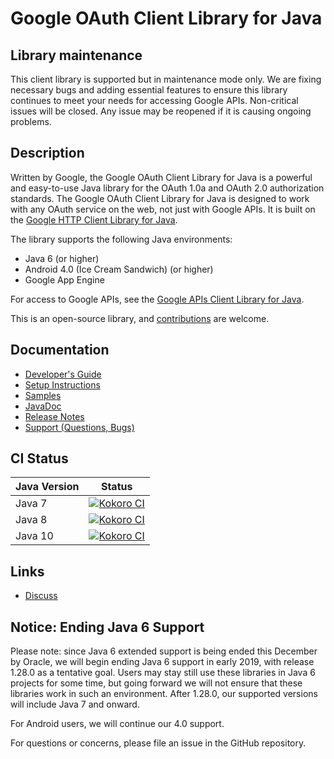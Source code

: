 # Google OAuth Client Library for Java

## <a name='maintenance'>Library maintenance</a>

This client library is supported but in maintenance mode only. We are fixing necessary bugs and
adding essential features to ensure this library continues to meet your needs for accessing Google
APIs. Non-critical issues will be closed. Any issue may be reopened if it is causing ongoing
problems.

## Description

Written by Google, the Google OAuth Client Library for Java is a powerful and easy-to-use Java
library for the OAuth 1.0a and OAuth 2.0 authorization standards. The Google OAuth Client Library
for Java is designed to work with any OAuth service on the web, not just with Google APIs. It is
built on the [Google HTTP Client Library for Java](https://github.com/google/google-http-java-client).

The library supports the following Java environments:

- Java 6 (or higher)
- Android 4.0 (Ice Cream Sandwich) (or higher)
- Google App Engine

For access to Google APIs, see the
[Google APIs Client Library for Java](https://github.com/google/google-api-java-client).

This is an open-source library, and
[contributions](https://developers.google.com/api-client-library/java/google-oauth-java-client/contribute)
are welcome.

## Documentation

- [Developer's Guide](https://developers.google.com/api-client-library/java/google-oauth-java-client/)
- [Setup Instructions](https://developers.google.com/api-client-library/java/google-oauth-java-client/setup)
- [Samples](https://developers.google.com/api-client-library/java/google-oauth-java-client/samples)
- [JavaDoc](https://developers.google.com/api-client-library/java/google-oauth-java-client/reference/index)
- [Release Notes](https://developers.google.com/api-client-library/java/google-oauth-java-client/release-notes)
- [Support (Questions, Bugs)](https://developers.google.com/api-client-library/java/google-oauth-java-client/support)

## CI Status

Java Version | Status
------------ | ------
Java 7 | [![Kokoro CI](http://storage.googleapis.com/cloud-devrel-public/java/badges/google-oauth-java-client/java7.svg)](https://storage.googleapis.com/cloud-devrel-public/java/badges/google-oauth-java-client/java7.html)
Java 8 | [![Kokoro CI](http://storage.googleapis.com/cloud-devrel-public/java/badges/google-oauth-java-client/java8.svg)](https://storage.googleapis.com/cloud-devrel-public/java/badges/google-oauth-java-client/java8.html)
Java 10 | [![Kokoro CI](http://storage.googleapis.com/cloud-devrel-public/java/badges/google-oauth-java-client/java10.svg)](https://storage.googleapis.com/cloud-devrel-public/java/badges/google-oauth-java-client/java10.html)

## Links

- [Discuss](http://groups.google.com/group/google-oauth-java-client)

## Notice: Ending Java 6 Support

Please note: since Java 6 extended support is being ended this December by Oracle, we will begin
ending Java 6 support in early 2019, with release 1.28.0 as a tentative goal. Users may stay still
use these libraries in Java 6 projects for some time, but going forward we will not ensure that
these libraries work in such an environment. After 1.28.0, our supported versions will include Java
7 and onward.

For Android users, we will continue our 4.0 support.

For questions or concerns, please file an issue in the GitHub repository.
